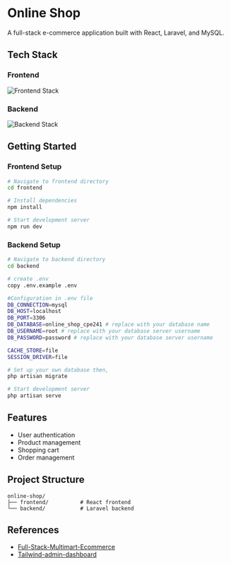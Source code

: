 # Online Shop

A full-stack e-commerce application built with React, Laravel, and MySQL.

## Tech Stack

### Frontend
![Frontend Stack](https://skillicons.dev/icons?i=react,tailwind,vite)

### Backend
![Backend Stack](https://skillicons.dev/icons?i=laravel,mysql)

## Getting Started

### Frontend Setup
```bash
# Navigate to frontend directory
cd frontend

# Install dependencies
npm install

# Start development server
npm run dev
```

### Backend Setup
```bash
# Navigate to backend directory
cd backend

# create .env
copy .env.example .env

#Configuration in .env file
DB_CONNECTION=mysql
DB_HOST=localhost
DB_PORT=3306
DB_DATABASE=online_shop_cpe241 # replace with your database name
DB_USERNAME=root # replace with your database server username
DB_PASSWORD=password # replace with your database server username

CACHE_STORE=file
SESSION_DRIVER=file

# Set up your own database then,
php artisan migrate

# Start development server
php artisan serve
```

## Features
- User authentication
- Product management
- Shopping cart
- Order management

## Project Structure
```
online-shop/
├── frontend/          # React frontend
└── backend/           # Laravel backend
```

## References
- [Full-Stack-Multimart-Ecommerce](https://github.com/mahadi-opu/Full-Stack-Multimart-Ecommerce/tree/main)
- [Tailwind-admin-dashboard](https://github.com/TailAdmin/free-react-tailwind-admin-dashboard.git)